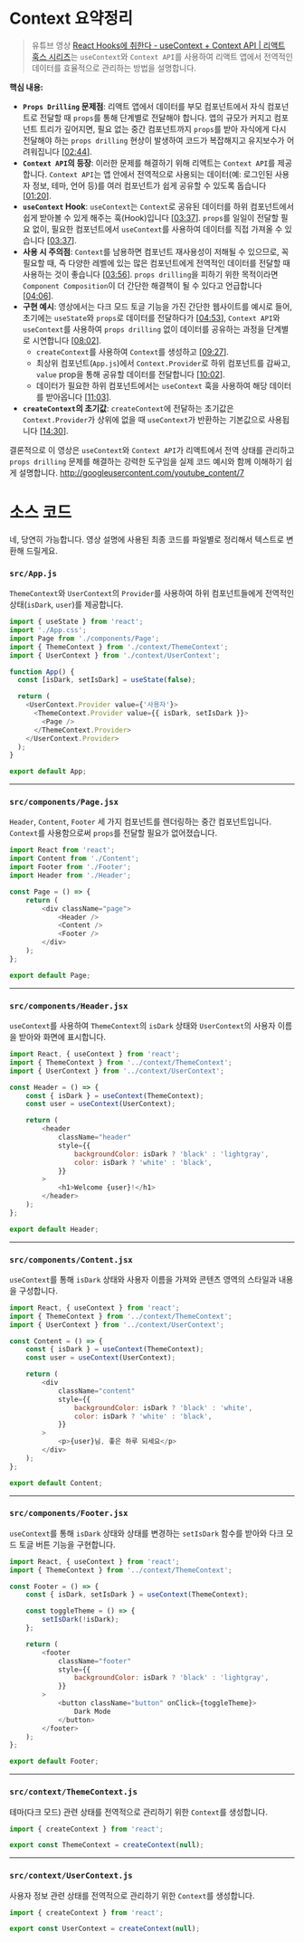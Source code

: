 #  Context 요약정리
> 유튜브 영상 [React Hooks에 취한다 - useContext + Context API | 리액트 훅스 시리즈](https://www.youtube.com/watch?v=LwvXVEHS638)는 `useContext`와 `Context API`를 사용하여 리액트 앱에서 전역적인 데이터를 효율적으로 관리하는 방법을 설명합니다.

**핵심 내용:**

* **`Props Drilling` 문제점**: 리액트 앱에서 데이터를 부모 컴포넌트에서 자식 컴포넌트로 전달할 때 `props`를 통해 단계별로 전달해야 합니다. 앱의 규모가 커지고 컴포넌트 트리가 깊어지면, 필요 없는 중간 컴포넌트까지 `props`를 받아 자식에게 다시 전달해야 하는 `props drilling` 현상이 발생하여 코드가 복잡해지고 유지보수가 어려워집니다 [[02:44](http://www.youtube.com/watch?v=LwvXVEHS638&t=164)].
* **`Context API`의 등장**: 이러한 문제를 해결하기 위해 리액트는 `Context API`를 제공합니다. `Context API`는 앱 안에서 전역적으로 사용되는 데이터(예: 로그인된 사용자 정보, 테마, 언어 등)를 여러 컴포넌트가 쉽게 공유할 수 있도록 돕습니다 [[01:20](http://www.youtube.com/watch?v=LwvXVEHS638&t=80)].
* **`useContext` Hook**: `useContext`는 `Context`로 공유된 데이터를 하위 컴포넌트에서 쉽게 받아볼 수 있게 해주는 훅(Hook)입니다 [[03:37](http://www.youtube.com/watch?v=LwvXVEHS638&t=217)]. `props`를 일일이 전달할 필요 없이, 필요한 컴포넌트에서 `useContext`를 사용하여 데이터를 직접 가져올 수 있습니다 [[03:37](http://www.youtube.com/watch?v=LwvXVEHS638&t=217)].
* **사용 시 주의점**: `Context`를 남용하면 컴포넌트 재사용성이 저해될 수 있으므로, 꼭 필요할 때, 즉 다양한 레벨에 있는 많은 컴포넌트에게 전역적인 데이터를 전달할 때 사용하는 것이 좋습니다 [[03:56](http://www.youtube.com/watch?v=LwvXVEHS638&t=236)]. `props drilling`을 피하기 위한 목적이라면 `Component Composition`이 더 간단한 해결책이 될 수 있다고 언급합니다 [[04:06](http://www.youtube.com/watch?v=LwvXVEHS638&t=246)].
* **구현 예시**: 영상에서는 다크 모드 토글 기능을 가진 간단한 웹사이트를 예시로 들어, 초기에는 `useState`와 `props`로 데이터를 전달하다가 [[04:53](http://www.youtube.com/watch?v=LwvXVEHS638&t=293)], `Context API`와 `useContext`를 사용하여 `props drilling` 없이 데이터를 공유하는 과정을 단계별로 시연합니다 [[08:02](http://www.youtube.com/watch?v=LwvXVEHS638&t=482)].
    * `createContext`를 사용하여 `Context`를 생성하고 [[09:27](http://www.youtube.com/watch?v=LwvXVEHS638&t=567)].
    * 최상위 컴포넌트(`App.js`)에서 `Context.Provider`로 하위 컴포넌트를 감싸고, `value` prop을 통해 공유할 데이터를 전달합니다 [[10:02](http://www.youtube.com/watch?v=LwvXVEHS638&t=602)].
    * 데이터가 필요한 하위 컴포넌트에서는 `useContext` 훅을 사용하여 해당 데이터를 받아옵니다 [[11:03](http://www.youtube.com/watch?v=LwvXVEHS638&t=663)].
* **`createContext`의 초기값**: `createContext`에 전달하는 초기값은 `Context.Provider`가 상위에 없을 때 `useContext`가 반환하는 기본값으로 사용됩니다 [[14:30](http://www.youtube.com/watch?v=LwvXVEHS638&t=870)].

결론적으로 이 영상은 `useContext`와 `Context API`가 리액트에서 전역 상태를 관리하고 `props drilling` 문제를 해결하는 강력한 도구임을 실제 코드 예시와 함께 이해하기 쉽게 설명합니다.
http://googleusercontent.com/youtube_content/7

# 소스 코드 
네, 당연히 가능합니다. 영상 설명에 사용된 최종 코드를 파일별로 정리해서 텍스트로 변환해 드릴게요.

### **`src/App.js`**

`ThemeContext`와 `UserContext`의 `Provider`를 사용하여 하위 컴포넌트들에게 전역적인 상태(`isDark`, `user`)를 제공합니다.

```javascript
import { useState } from 'react';
import './App.css';
import Page from './components/Page';
import { ThemeContext } from './context/ThemeContext';
import { UserContext } from './context/UserContext';

function App() {
  const [isDark, setIsDark] = useState(false);

  return (
    <UserContext.Provider value={'사용자'}>
      <ThemeContext.Provider value={{ isDark, setIsDark }}>
        <Page />
      </ThemeContext.Provider>
    </UserContext.Provider>
  );
}

export default App;
```

-----

### **`src/components/Page.jsx`**

`Header`, `Content`, `Footer` 세 가지 컴포넌트를 렌더링하는 중간 컴포넌트입니다. `Context`를 사용함으로써 `props`를 전달할 필요가 없어졌습니다.

```javascript
import React from 'react';
import Content from './Content';
import Footer from './Footer';
import Header from './Header';

const Page = () => {
    return (
        <div className="page">
            <Header />
            <Content />
            <Footer />
        </div>
    );
};

export default Page;
```

-----

### **`src/components/Header.jsx`**

`useContext`를 사용하여 `ThemeContext`의 `isDark` 상태와 `UserContext`의 사용자 이름을 받아와 화면에 표시합니다.

```javascript
import React, { useContext } from 'react';
import { ThemeContext } from '../context/ThemeContext';
import { UserContext } from '../context/UserContext';

const Header = () => {
    const { isDark } = useContext(ThemeContext);
    const user = useContext(UserContext);

    return (
        <header
            className="header"
            style={{
                backgroundColor: isDark ? 'black' : 'lightgray',
                color: isDark ? 'white' : 'black',
            }}
        >
            <h1>Welcome {user}!</h1>
        </header>
    );
};

export default Header;
```

-----

### **`src/components/Content.jsx`**

`useContext`를 통해 `isDark` 상태와 사용자 이름을 가져와 콘텐츠 영역의 스타일과 내용을 구성합니다.

```javascript
import React, { useContext } from 'react';
import { ThemeContext } from '../context/ThemeContext';
import { UserContext } from '../context/UserContext';

const Content = () => {
    const { isDark } = useContext(ThemeContext);
    const user = useContext(UserContext);

    return (
        <div
            className="content"
            style={{
                backgroundColor: isDark ? 'black' : 'white',
                color: isDark ? 'white' : 'black',
            }}
        >
            <p>{user}님, 좋은 하루 되세요</p>
        </div>
    );
};

export default Content;
```

-----

### **`src/components/Footer.jsx`**

`useContext`를 통해 `isDark` 상태와 상태를 변경하는 `setIsDark` 함수를 받아와 다크 모드 토글 버튼 기능을 구현합니다.

```javascript
import React, { useContext } from 'react';
import { ThemeContext } from '../context/ThemeContext';

const Footer = () => {
    const { isDark, setIsDark } = useContext(ThemeContext);

    const toggleTheme = () => {
        setIsDark(!isDark);
    };

    return (
        <footer
            className="footer"
            style={{
                backgroundColor: isDark ? 'black' : 'lightgray',
            }}
        >
            <button className="button" onClick={toggleTheme}>
                Dark Mode
            </button>
        </footer>
    );
};

export default Footer;
```

-----

### **`src/context/ThemeContext.js`**

테마(다크 모드) 관련 상태를 전역적으로 관리하기 위한 `Context`를 생성합니다.

```javascript
import { createContext } from 'react';

export const ThemeContext = createContext(null);
```

-----

### **`src/context/UserContext.js`**

사용자 정보 관련 상태를 전역적으로 관리하기 위한 `Context`를 생성합니다.

```javascript
import { createContext } from 'react';

export const UserContext = createContext(null);
```
